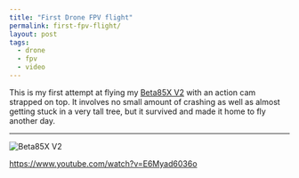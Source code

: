 ```yaml
---
title: "First Drone FPV flight"
permalink: first-fpv-flight/
layout: post
tags:
  - drone
  - fpv
  - video
---
```


This is my first attempt at flying my [Beta85X V2](https://betafpv.com/collections/beta85x-series-drones/products/beta85x-v2-whoop-quadcopter) with an action cam strapped on top. It involves no small amount of crashing as well as almost getting stuck in a very tall tree, but it survived and made it home to fly another day.

---

![Beta85X V2](/content/posts/assets/beta85x.jpg)

<https://www.youtube.com/watch?v=E6Myad6036o>
